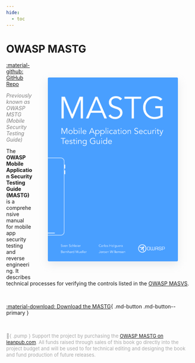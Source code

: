 ```yaml
---
hide:
  - toc
---
```


# OWASP MASTG

<img align="right" style="border-radius: 3px; margin: 3em; box-shadow: rgba(149, 157, 165, 0.2) 0px 8px 24px;" width="350px" src="../assets/mastg_cover.png" />

<a href="https://github.com/OWASP/owasp-mastg/">:material-github: GitHub Repo</a>

<i style="color:gray">Previously known as OWASP MSTG (Mobile Security Testing Guide)</i>

The **OWASP Mobile Application Security Testing Guide (MASTG)** is a comprehensive manual for mobile app security testing and reverse engineering. It describes technical processes for verifying the controls listed in the [OWASP MASVS](MASVS.md).

<br>

[:material-download: Download the MASTG](https://github.com/OWASP/owasp-mastg/releases/latest/download/OWASP_MASTG.pdf){ .md-button .md-button--primary }

<br>

<span style="color: darkgray; font-size: small"> :blue_heart:{ .pump } Support the project by purchasing the [OWASP MASTG on leanpub.com](https://leanpub.com/owasp-mastg). All funds raised through sales of this book go directly into the project budget and will be used to for technical editing and designing the book and fund production of future releases.</span>

<br>
